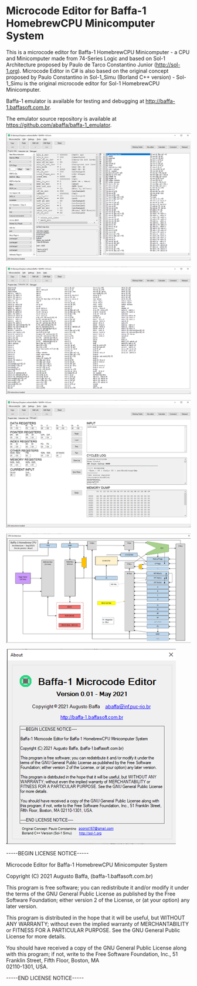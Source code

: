 # Microcode Editor for Baffa-1 HomebrewCPU Minicomputer System

This is a microcode editor for Baffa-1 HomebrewCPU Minicomputer - a CPU and Minicomputer made from 74-Series Logic and based on Sol-1 Architecture proposed by Paulo de Tarco Constantino Junior (http://sol-1.org). Microcode Editor in C# is also based on the original concept proposed by Paulo Constantino in Sol-1_Simu (Borland C++ version) - Sol-1_Simu is the original microcode editor for Sol-1 HomebrewCPU Minicomputer.

Baffa-1 emulator is available for testing and debugging at http://baffa-1.baffasoft.com.br.

The emulator source repository is available at https://github.com/abaffa/baffa-1_emulator.

![baffa1_mce](_images/baffa-1_microcode_editor1.png)

![baffa2_mce](_images/baffa-1_microcode_editor2.png)

![baffa3_mce](_images/baffa-1_microcode_editor3.png)

![baffa4_mce](_images/baffa-1_microcode_editor4.png)

![baffa5_mce](_images/baffa-1_microcode_editor5.png)

-----BEGIN LICENSE NOTICE----- 

Microcode Editor for Baffa-1 HomebrewCPU Minicomputer System

Copyright (C) 2021  Augusto Baffa, (baffa-1.baffasoft.com.br)

This program is free software; you can redistribute it and/or
modify it under the terms of the GNU General Public License
as published by the Free Software Foundation; either version 2
of the License, or (at your option) any later version.

This program is distributed in the hope that it will be useful,
but WITHOUT ANY WARRANTY; without even the implied warranty of
MERCHANTABILITY or FITNESS FOR A PARTICULAR PURPOSE.  See the
GNU General Public License for more details.

You should have received a copy of the GNU General Public License
along with this program; if not, write to the Free Software
Foundation, Inc., 51 Franklin Street, Fifth Floor, Boston, MA  
02110-1301, USA.

-----END LICENSE NOTICE----- 
